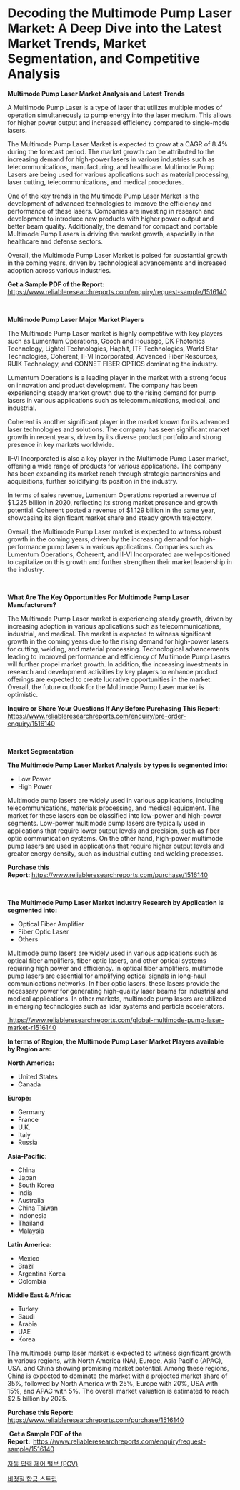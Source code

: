 <p><h1>Decoding the Multimode Pump Laser Market: A Deep Dive into the Latest Market Trends, Market Segmentation, and Competitive Analysis</h1></p><p><strong>Multimode Pump Laser Market Analysis and Latest Trends</strong></p>
<p><p>A Multimode Pump Laser is a type of laser that utilizes multiple modes of operation simultaneously to pump energy into the laser medium. This allows for higher power output and increased efficiency compared to single-mode lasers.</p><p>The Multimode Pump Laser Market is expected to grow at a CAGR of 8.4% during the forecast period. The market growth can be attributed to the increasing demand for high-power lasers in various industries such as telecommunications, manufacturing, and healthcare. Multimode Pump Lasers are being used for various applications such as material processing, laser cutting, telecommunications, and medical procedures.</p><p>One of the key trends in the Multimode Pump Laser Market is the development of advanced technologies to improve the efficiency and performance of these lasers. Companies are investing in research and development to introduce new products with higher power output and better beam quality. Additionally, the demand for compact and portable Multimode Pump Lasers is driving the market growth, especially in the healthcare and defense sectors.</p><p>Overall, the Multimode Pump Laser Market is poised for substantial growth in the coming years, driven by technological advancements and increased adoption across various industries.</p></p>
<p><strong>Get a Sample PDF of the Report:&nbsp;</strong> <a href="https://www.reliableresearchreports.com/enquiry/request-sample/1516140">https://www.reliableresearchreports.com/enquiry/request-sample/1516140</a></p>
<p>&nbsp;</p>
<p><strong>Multimode Pump Laser Major Market Players</strong></p>
<p><p>The Multimode Pump Laser market is highly competitive with key players such as Lumentum Operations, Gooch and Housego, DK Photonics Technology, Lightel Technologies, Haphit, ITF Technologies, World Star Technologies, Coherent, II-VI Incorporated, Advanced Fiber Resources, RUIK Technology, and CONNET FIBER OPTICS dominating the industry.</p><p>Lumentum Operations is a leading player in the market with a strong focus on innovation and product development. The company has been experiencing steady market growth due to the rising demand for pump lasers in various applications such as telecommunications, medical, and industrial.</p><p>Coherent is another significant player in the market known for its advanced laser technologies and solutions. The company has seen significant market growth in recent years, driven by its diverse product portfolio and strong presence in key markets worldwide.</p><p>II-VI Incorporated is also a key player in the Multimode Pump Laser market, offering a wide range of products for various applications. The company has been expanding its market reach through strategic partnerships and acquisitions, further solidifying its position in the industry.</p><p>In terms of sales revenue, Lumentum Operations reported a revenue of $1.225 billion in 2020, reflecting its strong market presence and growth potential. Coherent posted a revenue of $1.129 billion in the same year, showcasing its significant market share and steady growth trajectory.</p><p>Overall, the Multimode Pump Laser market is expected to witness robust growth in the coming years, driven by the increasing demand for high-performance pump lasers in various applications. Companies such as Lumentum Operations, Coherent, and II-VI Incorporated are well-positioned to capitalize on this growth and further strengthen their market leadership in the industry.</p></p>
<p>&nbsp;</p>
<p><strong>What Are The Key Opportunities For Multimode Pump Laser Manufacturers?</strong></p>
<p><p>The Multimode Pump Laser market is experiencing steady growth, driven by increasing adoption in various applications such as telecommunications, industrial, and medical. The market is expected to witness significant growth in the coming years due to the rising demand for high-power lasers for cutting, welding, and material processing. Technological advancements leading to improved performance and efficiency of Multimode Pump Lasers will further propel market growth. In addition, the increasing investments in research and development activities by key players to enhance product offerings are expected to create lucrative opportunities in the market. Overall, the future outlook for the Multimode Pump Laser market is optimistic.</p></p>
<p><strong>Inquire or Share Your Questions If Any Before Purchasing This Report:</strong> <a href="https://www.reliableresearchreports.com/enquiry/pre-order-enquiry/1516140">https://www.reliableresearchreports.com/enquiry/pre-order-enquiry/1516140</a></p>
<p>&nbsp;</p>
<p><strong>Market Segmentation</strong></p>
<p><strong>The Multimode Pump Laser Market Analysis by types is segmented into:</strong></p>
<p><ul><li>Low Power</li><li>High Power</li></ul></p>
<p><p>Multimode pump lasers are widely used in various applications, including telecommunications, materials processing, and medical equipment. The market for these lasers can be classified into low-power and high-power segments. Low-power multimode pump lasers are typically used in applications that require lower output levels and precision, such as fiber optic communication systems. On the other hand, high-power multimode pump lasers are used in applications that require higher output levels and greater energy density, such as industrial cutting and welding processes.</p></p>
<p><strong>Purchase this Report:&nbsp;</strong><a href="https://www.reliableresearchreports.com/purchase/1516140">https://www.reliableresearchreports.com/purchase/1516140</a></p>
<p>&nbsp;</p>
<p><strong>The Multimode Pump Laser Market Industry Research by Application is segmented into:</strong></p>
<p><ul><li>Optical Fiber Amplifier</li><li>Fiber Optic Laser</li><li>Others</li></ul></p>
<p><p>Multimode pump lasers are widely used in various applications such as optical fiber amplifiers, fiber optic lasers, and other optical systems requiring high power and efficiency. In optical fiber amplifiers, multimode pump lasers are essential for amplifying optical signals in long-haul communications networks. In fiber optic lasers, these lasers provide the necessary power for generating high-quality laser beams for industrial and medical applications. In other markets, multimode pump lasers are utilized in emerging technologies such as lidar systems and particle accelerators.</p></p>
<p><a href="https://www.reliableresearchreports.com/global-multimode-pump-laser-market-r1516140">&nbsp;https://www.reliableresearchreports.com/global-multimode-pump-laser-market-r1516140</a></p>
<p><strong>In terms of Region, the Multimode Pump Laser Market Players available by Region are:</strong></p>
<p>
    <p> <strong> North America: </strong>
        <ul>
            <li>United States</li>
            <li>Canada</li>
        </ul>
        </p> 
    <p> <strong> Europe: </strong>
        <ul>
            <li>Germany</li>
            <li>France</li>
            <li>U.K.</li>
            <li>Italy</li>
            <li>Russia</li>
        </ul>
        </p> 
    <p> <strong> Asia-Pacific: </strong>
        <ul>
            <li>China</li>
            <li>Japan</li>
            <li>South Korea</li>
            <li>India</li>
            <li>Australia</li>
            <li>China Taiwan</li>
            <li>Indonesia</li>
            <li>Thailand</li>
            <li>Malaysia</li>
        </ul>
        </p> 
    <p> <strong> Latin America: </strong>
        <ul>
            <li>Mexico</li>
            <li>Brazil</li>
            <li>Argentina Korea</li>
            <li>Colombia</li>
        </ul>
        </p> 
    <p> <strong> Middle East & Africa: </strong>
        <ul>
            <li>Turkey</li>
            <li>Saudi</li>
            <li>Arabia</li>
            <li>UAE</li>
            <li>Korea</li>
        </ul>
    </p>
    </p>
<p><p>The multimode pump laser market is expected to witness significant growth in various regions, with North America (NA), Europe, Asia Pacific (APAC), USA, and China showing promising market potential. Among these regions, China is expected to dominate the market with a projected market share of 35%, followed by North America with 25%, Europe with 20%, USA with 15%, and APAC with 5%. The overall market valuation is estimated to reach $2.5 billion by 2025.</p></p>
<p><strong>Purchase this Report: </strong><a href="https://www.reliableresearchreports.com/purchase/1516140">https://www.reliableresearchreports.com/purchase/1516140</a></p>
<p>&nbsp;<strong>Get a Sample PDF of the Report:&nbsp;&nbsp;</strong><a href="https://www.reliableresearchreports.com/enquiry/request-sample/1516140">https://www.reliableresearchreports.com/enquiry/request-sample/1516140</a></p>
<p><strong></strong></p>
<p><p><a href="https://medium.com/@thanhlieme24/%EA%B8%80%EB%A1%9C%EB%B2%8C-%EC%9E%90%EB%8F%99-%EC%95%95%EB%A0%A5-%EC%A0%9C%EC%96%B4-%EB%B0%B8%EB%B8%8C-pcv-%EC%8B%9C%EC%9E%A5-%EA%B7%9C%EB%AA%A8-%EB%B0%8F-%EC%A0%90%EC%9C%A0%EC%9C%A8-%EB%B6%84%EC%84%9D-%EC%A0%9C%ED%92%88-%EC%9C%A0%ED%98%95%EB%B3%84-%EC%9D%91%EC%9A%A9-%EB%B6%84%EC%95%BC%EB%B3%84-%EC%A7%80%EC%97%AD%EB%B3%84-%EC%98%88%EC%B8%A1-2024-2031-150effc8a46a">자동 압력 제어 밸브 (PCV)</a></p><p><a href="https://medium.com/@josefarice/%EA%B8%80%EB%A1%9C%EB%B2%8C-%EB%B9%84%EC%A0%95%ED%98%95-%ED%95%A9%EA%B8%88-%EC%8A%A4%ED%8A%B8%EB%A6%BD-%EC%8B%9C%EC%9E%A5-%EB%B6%80%EB%AC%B8-%EC%9C%A0%ED%98%95-%EC%9D%91%EC%9A%A9-%EC%8B%9C%EC%9E%A5-%EC%B0%B8%EA%B0%80%EC%9E%90-%EC%A0%84%EB%9E%B5-%EC%A7%80%EC%97%AD-%EC%84%B1%EC%9E%A5-%EC%9D%B8%EC%82%AC%EC%9D%B4%ED%8A%B8-%EB%B0%8F-%EB%AF%B8%EB%9E%98-%EC%98%88%EC%B8%A1-2024-2031-a9c477d9ac20">비정질 합금 스트립</a></p></p>